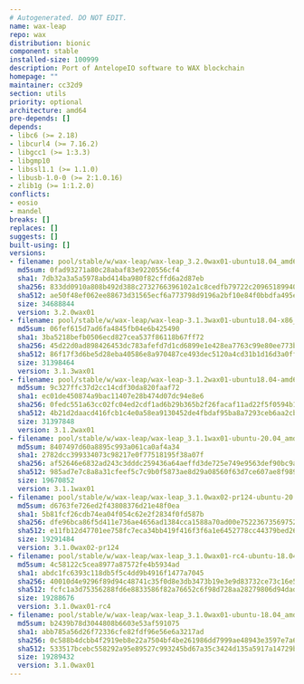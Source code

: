 ```yaml
---
# Autogenerated. DO NOT EDIT.
name: wax-leap
repo: wax
distribution: bionic
component: stable
installed-size: 100999
description: Port of AntelopeIO software to WAX blockchain
homepage: ""
maintainer: cc32d9
section: utils
priority: optional
architecture: amd64
pre-depends: []
depends:
- libc6 (>= 2.18)
- libcurl4 (>= 7.16.2)
- libgcc1 (>= 1:3.3)
- libgmp10
- libssl1.1 (>= 1.1.0)
- libusb-1.0-0 (>= 2:1.0.16)
- zlib1g (>= 1:1.2.0)
conflicts:
- eosio
- mandel
breaks: []
replaces: []
suggests: []
built-using: []
versions:
- filename: pool/stable/w/wax-leap/wax-leap_3.2.0wax01-ubuntu18.04_amd64.deb
  md5sum: 0fad93271a80c28abaf83e9220556cf4
  sha1: 7db32a3a5a5978abd414ba980f82cffd6a2d87eb
  sha256: 833dd0910a808b492d388c2732766396102a1c8cedfb79722c20965189940c4d
  sha512: ae50f48ef062ee88673d31565ecf6a773798d9196a2bf10e84f0bbdfa495e22c35c29cb199542bc973baf0d87d49bf7080ca342a1f4e3c8f94ec1ac7dc1814d1
  size: 34688844
  version: 3.2.0wax01
- filename: pool/stable/w/wax-leap/wax-leap-3.1.3wax01-ubuntu18.04-x86_64.deb
  md5sum: 06fef615d7ad6fa4845fb04e6b425490
  sha1: 3ba5218befb0506ecd827cea537f86118b67ff72
  sha256: 45d22d0ad898426453dc783afefd7d1cd6899e1e428ea7763c99e80ee773b410
  sha512: 86f17f3d6be5d28eba40586e8a970487ce493dec5120a4cd31b1d16d3a0ff602c1ab78184c5a1f6d1ae003ceb7eb33187431105ec45e149c1ae24127ca4e5720
  size: 31398464
  version: 3.1.3wax01
- filename: pool/stable/w/wax-leap/wax-leap-3.1.2wax01-ubuntu18.04-amd64.deb
  md5sum: 9c327ffc37d2cc14cdf30da820faaf72
  sha1: ec01de450874a9bac11407e28b474d07dc94e8e6
  sha256: 0fedc551a63cc02fc04ed2cdf1ad6b29b365b2f26facaf11ad22f5f0594b195d
  sha512: 4b21d2daacd416fcb1c4e0a58ea9130452de4fbdaf95ba8a7293ceb6aa2cb9025d5e7a3b45c09e6dcf91de89634d3e5fad3e2976b649e8c600cac51396d4f0a4
  size: 31397848
  version: 3.1.2wax01
- filename: pool/stable/w/wax-leap/wax-leap_3.1.1wax01-ubuntu-20.04_amd64.deb
  md5sum: 8407497d60a8895c993a061ca0af4a34
  sha1: 2782dcc399334073c98217e0f77518195f38a07f
  sha256: af52646e6832ad243c3dddc259436a64aeffd3de725e749e9563def90bc9a70b
  sha512: 985ad7e7c8a8a31cfeef5c7c9b0f5873ae8d29a08560f63d7ce607ae8f989d6127ed8c31cbf0162c9fd8ef97539b5940ffc0da1341b1555de33c003e831fabe7
  size: 19670852
  version: 3.1.1wax01
- filename: pool/stable/w/wax-leap/wax-leap_3.1.0wax02-pr124-ubuntu-20.04_amd64.deb
  md5sum: d6763fe726ed2f43808376d21e48f0ea
  sha1: 5b81fcf26cdb74ea04f054c62e2f2834f0fd587b
  sha256: dfe96bca86f5d411e736ae4656ad1384cca1588a70ad00e75223673569752222
  sha512: e11fb12d47701ee758fc7eca34bb419f416f3f6a1e6452778cc44379bed265ddbefce21b1cdbfcd9aee0f4e20f06082c46422531c1693005a86025409651437a
  size: 19291484
  version: 3.1.0wax02-pr124
- filename: pool/stable/w/wax-leap/wax-leap_3.1.0wax01-rc4-ubuntu-18.04_amd64.deb
  md5sum: 4c58122c5cea8977a87572fe4b5934ad
  sha1: abdc1fc6393c118db5f5c4dd9b4916f1477a7045
  sha256: 40010d4e9296f89d94c48741c35f0d8e3db3473b19e3e9d83732ce73c16e5e73
  sha512: fcfc1a3d75356288fd6e8833586f82a76652c6f98d728aa28279806d94dad71e65aea94c79a37f7281d5b536c6df637f85ea74285bddac879addad7082c0545c
  size: 19288676
  version: 3.1.0wax01-rc4
- filename: pool/stable/w/wax-leap/wax-leap_3.1.0wax01-ubuntu-18.04_amd64.deb
  md5sum: b2439b78d3044808b6603e53af591075
  sha1: abb785a56d26f72336cfe82fdf96e56e6a3217ad
  sha256: 0c588b4dcbb4f2919eb8e22a7504bf4be261986dd7999ae48943e3597e7a63e4
  sha512: 533517bcebc558292a95e89527c993245bd67a35c3424d135a5917a14729b252c60fb6f514146340ebe7e3f911e512e324278b0fd7bb460d4c4ac75cf3d589f1
  size: 19289432
  version: 3.1.0wax01
---
```

